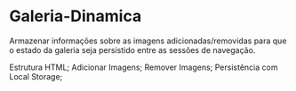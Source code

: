 # Galeria-Dinamica
Armazenar informações sobre as imagens adicionadas/removidas para que o estado da galeria seja persistido entre as sessões de navegação.

Estrutura HTML;
Adicionar Imagens;
Remover Imagens;
Persistência com Local Storage;
